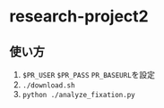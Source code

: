 # research-project2

## 使い方

1. `$PR_USER` `$PR_PASS` `PR_BASEURL`を設定
2. `./download.sh`
3. `python ./analyze_fixation.py`
